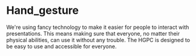 # Hand_gesture
We're using fancy technology to make it easier for people to interact with presentations.  This means making sure that everyone, no matter their physical abilities, can use it without any trouble.  The HGPC is designed to be easy to use and accessible for everyone.  
